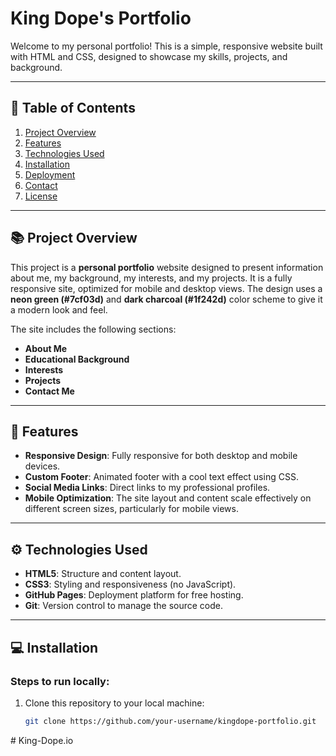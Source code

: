 # King Dope's Portfolio

Welcome to my personal portfolio! This is a simple, responsive website built with HTML and CSS, designed to showcase my skills, projects, and background.

---

## 📝 **Table of Contents**

1. [Project Overview](#project-overview)
2. [Features](#features)
3. [Technologies Used](#technologies-used)
4. [Installation](#installation)
5. [Deployment](#deployment)
6. [Contact](#contact)
7. [License](#license)

---

## 📚 **Project Overview**

This project is a **personal portfolio** website designed to present information about me, my background, my interests, and my projects. It is a fully responsive site, optimized for mobile and desktop views. The design uses a **neon green (#7cf03d)** and **dark charcoal (#1f242d)** color scheme to give it a modern look and feel.

The site includes the following sections:
- **About Me**
- **Educational Background**
- **Interests**
- **Projects**
- **Contact Me**

---

## 🚀 **Features**

- **Responsive Design**: Fully responsive for both desktop and mobile devices.
- **Custom Footer**: Animated footer with a cool text effect using CSS.
- **Social Media Links**: Direct links to my professional profiles.
- **Mobile Optimization**: The site layout and content scale effectively on different screen sizes, particularly for mobile views.

---

## ⚙️ **Technologies Used**

- **HTML5**: Structure and content layout.
- **CSS3**: Styling and responsiveness (no JavaScript).
- **GitHub Pages**: Deployment platform for free hosting.
- **Git**: Version control to manage the source code.


---

## 💻 **Installation**

### Steps to run locally:

1. Clone this repository to your local machine:
   ```bash
   git clone https://github.com/your-username/kingdope-portfolio.git
#   K i n g - D o p e . i o  
 